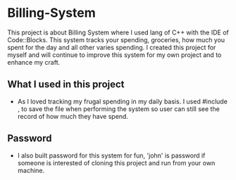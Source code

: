 # Billing-System
This project is about Billing System where I used lang of C++ with the IDE of Code::Blocks. This system tracks your spending, groceries, how much you spent for the day and all other varies spending. I created this project for myself and will continue to improve this system for my own project and to enhance my craft.

## What I used in this project
- As I loved tracking my frugal spending in my daily basis. I used #include <fstream>, to save the file when performing the system so user can still see the record of how much they have spend.

## Password
- I also built password for this system for fun, 'john' is password if someone is interested of cloning this project and run from your own machine.

